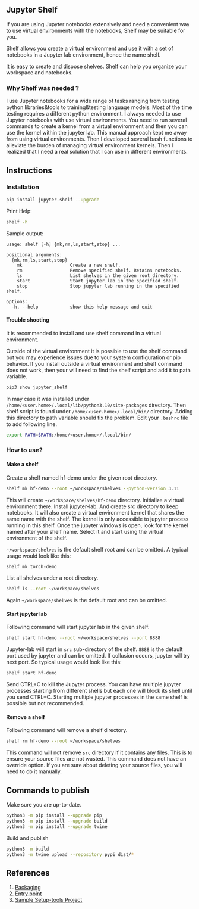 ## Jupyter Shelf

If you are using Jupyter notebooks extensively and need a convenient way to use virtual environments with the notebooks, Shelf may be suitable for you.

Shelf allows you create a virtual environment and use it with a set of notebooks in a Jupyter lab environment, hence the name shelf.

It is easy to create and dispose shelves. Shelf can help you organize your workspace and notebooks.

### Why Shelf was needed ?

I use Jupyter notebooks for a wide range of tasks ranging from testing python libraries&tools to training&testing language models. Most of the time testing requires a different python environment. I always needed to use Jupyter notebooks with use virtual environments. You need to run several commands to create a kernel from a virtual environment and then you can use the kernel within the jupyter lab. This manual approach kept me away from using virtual environments. Then I developed several bash functions to alleviate the burden of managing virtual environment kernels. Then I realized that I need a real solution that I can use in different environments. 

## Instructions

### Installation
```bash
pip install jupyter-shelf --upgrade
```

Print Help:
```bash
shelf -h
```
Sample output:
```text
usage: shelf [-h] {mk,rm,ls,start,stop} ...

positional arguments:
  {mk,rm,ls,start,stop}
    mk                  Create a new shelf.
    rm                  Remove specified shelf. Retains notebooks.
    ls                  List shelves in the given root directory.
    start               Start jupyter lab in the specified shelf.
    stop                Stop jupyter lab running in the specified shelf.

options:
  -h, --help            show this help message and exit
```

#### Trouble shooting

It is recommended to install and use shelf command in a virtual environment. 

Outside of the virtual environment it is possible to use the shelf command but you may experience issues due to your system configuration or pip behavior. If you install outside a virtual environment and shelf command does not work, then your will need to find the shelf script and add it to path variable.

```bash
pip3 show jupyter_shelf
```
In may case it was installed under `/home/<user.home>/.local/lib/python3.10/site-packages` directory. Then shelf script is found under `/home/<user.home>/.local/bin/` directory. Adding this directory to path variable should fix the problem.
Edit your `.bashrc` file to add following line.
```bash
export PATH=$PATH:/home/<user.home>/.local/bin/
```

### How to use?

#### Make a shelf

Create a shelf named hf-demo under the given root directory.
```bash
shelf mk hf-demo --root ~/workspace/shelves --python-version 3.11
```

This will create `~/workspace/shelves/hf-demo` directory. Initialize a virtual environment there. Install jupyter-lab. And create src directory to keep notebooks. It will also create a virtual environment kernel that shares the same name with the shelf. The kernel is only accessible to jupyter process running in this shelf. Once the jupyter windows is open, look for the kernel named after your shelf name. Select it and start using the virtual environment of the shelf.

`~/workspace/shelves` is the default shelf root and can be omitted. A typical usage would look like this:

```bash
shelf mk torch-demo
```
List all shelves under a root directory. 
```bash
shelf ls --root ~/workspace/shelves
```
Again `~/workspace/shelves` is the default root and can be omitted.

#### Start jupyter lab

Following command will start jupyter lab in the given shelf.
```bash
shelf start hf-demo --root ~/workspace/shelves --port 8888
```

Jupyter-lab will start in `src` sub-directory of the shelf. `8888` is the default port used by jupyter and can be omitted. If collusion occurs, jupyter will try next port. So typical usage would look like this:
```bash
shelf start hf-demo
```

Send CTRL+C to kill the Jupyter process. You can have multiple jupyter processes starting from different shells but each one will block its shell until you send CTRL+C. Starting multiple jupyter processes in the same shelf is possible but not recommended.

#### Remove a shelf

Following command will remove a shelf directory.
```bash
shelf rm hf-demo --root ~/workspace/shelves
```
This command will not remove `src` directory if it contains any files. This is to ensure your source files are not wasted. This command does not have an override option. If you are sure about deleting your source files, you will need to do it manually.


## Commands to publish

Make sure you are up-to-date.
```bash
python3 -m pip install --upgrade pip
python3 -m pip install --upgrade build
python3 -m pip install --upgrade twine
```
Build and publish
```bash
python3 -m build
python3 -m twine upload --repository pypi dist/*
```

## References
1. [Packaging](https://packaging.python.org/en/latest/tutorials/packaging-projects/)
2. [Entry point](https://setuptools.pypa.io/en/latest/userguide/entry_point.html)
3. [Sample Setup-tools Project](https://github.com/pypa/sampleproject/tree/main)